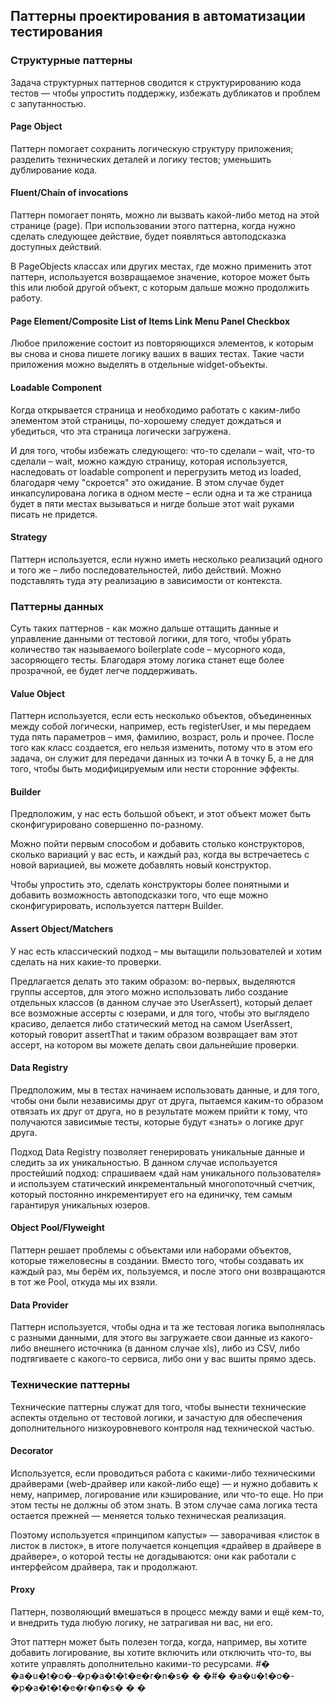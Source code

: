 ## Паттерны проектирования в автоматизации тестирования

### Структурные паттерны
Задача структурных паттернов сводится к структурированию кода тестов — чтобы упростить поддержку, избежать дубликатов и проблем с запутанностью. 
#### Page Object
Паттерн помогает сохранить логическую структуру приложения; разделить технических деталей и логику тестов; уменьшить дублирование кода.
#### Fluent/Chain of invocations
Паттерн помогает понять, можно ли вызвать какой-либо метод на этой странице (page).
При использовании этого паттерна, когда нужно сделать следующее действие, будет появляться автоподсказка доступных действий.

В PageObjects классах или других местах, где можно применить этот паттерн, используется возвращаемое значение, которое может быть this или любой другой объект, с которым дальше можно продолжить работу.

#### Page Element/Composite List of Items Link Menu Panel Checkbox
Любое приложение состоит из повторяющихся элементов, к которым вы снова и снова пишете логику ваших в ваших тестах.
Такие части приложения можно выделять в отдельные widget-объекты.
#### Loadable Component
Когда открывается страница и необходимо работать с каким-либо элементом этой страницы, по-хорошему следует дождаться и убедиться, что эта страница логически загружена.

И для того, чтобы избежать следующего: что-то сделали – wait, что-то сделали – wait, можно каждую страницу, которая используется, наследовать от loadable component и перегрузить метод из loaded, благодаря чему "скроется" это ожидание.
В этом случае будет инкапсулирована логика в одном месте – если одна и та же страница будет в пяти местах вызываться и нигде больше этот wait руками писать не придется.

#### Strategy
Паттерн используется, если нужно иметь несколько реализаций одного и того же – либо последовательностей, либо действий. Можно подставлять туда эту реализацию в зависимости от контекста.

### Паттерны данных
Суть таких паттернов - как можно дальше оттащить данные и управление данными от тестовой логики, для того, чтобы убрать количество так называемого boilerplate code – мусорного кода, засоряющего тесты.
Благодаря этому логика станет еще более прозрачной, ее будет легче поддерживать.

#### Value Object
Паттерн используется, если есть несколько объектов, объединенных между собой логически, например, есть registerUser, и мы передаем туда пять параметров – имя, фамилию, возраст, роль и прочее.
После того как класс создается, его нельзя изменить, потому что в этом его задача, он служит для передачи данных из точки А в точку Б, а не для того, чтобы быть модифицируемым или нести сторонние эффекты.

#### Builder
Предположим, у нас есть большой объект, и этот объект может быть сконфигурировано совершенно по-разному. 

Можно пойти первым способом и добавить столько конструкторов, сколько вариаций у вас есть, и каждый раз, когда вы встречаетесь с новой вариацией, вы можете добавлять новый конструктор.

Чтобы упростить это, сделать конструкторы более понятными и добавить возможность автоподсказки того, что еще можно сконфигурировать, используется паттерн Builder.
#### Assert Object/Matchers
У нас есть классический подход – мы вытащили пользователей и хотим сделать на них какие-то проверки.

Предлагается делать это таким образом: во-первых, выделяются группы ассертов, для этого можно использовать либо создание отдельных классов (в данном случае это UserAssert), который делает все возможные ассерты с юзерами, и для того, чтобы это выглядело красиво, делается либо статический метод на самом UserAssert, который говорит assertThat и таким образом возвращает вам этот ассерт, на котором вы можете делать свои дальнейшие проверки.

#### Data Registry
Предположим, мы в тестах начинаем использовать данные, и для того, чтобы они были независимы друг от друга, пытаемся каким-то образом отвязать их друг от друга, но в результате можем прийти к тому, что получаются зависимые тесты, которые будут «знать» о логике друг друга.

Подход Data Registry позволяет генерировать уникальные данные и следить за их уникальностью. 
В данном случае используется простейший подход: спрашиваем «дай нам уникального пользователя» и используем статический инкрементальный многопоточный счетчик, который постоянно инкрементирует его на единичку, тем самым гарантируя уникальных юзеров.

#### Object Pool/Flyweight
Паттерн решает проблемы с объектами или наборами объектов, которые тяжеловесны в создании. Вместо того, чтобы создавать их каждый раз, мы берём их, пользуемся, и после этого они возвращаются в тот же Pool, откуда мы их взяли.

#### Data Provider
Паттерн используется, чтобы одна и та же тестовая логика выполнялась с разными данными, для этого вы загружаете свои данные из какого-либо внешнего источника (в данном случае xls), либо из CSV, либо подтягиваете с какого-то сервиса, либо они у вас вшиты прямо здесь.

### Технические паттерны
Технические паттерны служат для того, чтобы вынести технические аспекты отдельно от тестовой логики, и зачастую для обеспечения дополнительного низкоуровневого контроля над технической частью.

#### Decorator
Используется, если проводиться работа с какими-либо техническими драйверами (web-драйвер или какой-либо еще) — и нужно добавить к нему, например, логирование или кэширование, или что-то еще. 
Но при этом тесты не должны об этом знать. В этом случае сама логика теста остается прежней — меняется только техническая реализация.

Поэтому используется «принципом капусты» — заворачивая «листок в листок в листок», в итоге получается концепция «драйвер в драйвере в драйвере», о которой тесты не догадываются: они как работали с интерфейсом драйвера, так и продолжают.

#### Proxy
Паттерн, позволяющий вмешаться в процесс между вами и ещё кем-то, и внедрить туда любую логику, не затрагивая ни вас, ни его.

Этот паттерн может быть полезен тогда, когда, например, вы хотите добавить логирование, вы хотите включить или отключить что-то, вы хотите управлять дополнительно какими-то ресурсами.
#� �a�u�t�o�-�p�a�t�t�e�r�n�s�
�
�#� �a�u�t�o�-�p�a�t�t�e�r�n�s�
�
�
